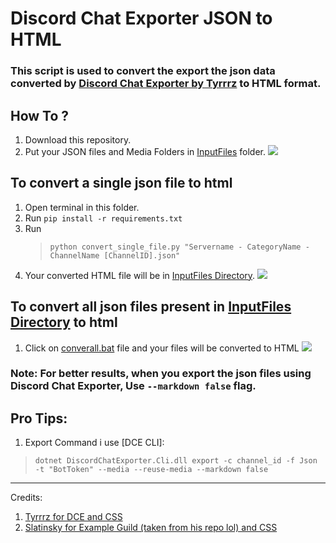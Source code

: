 # Discord Chat Exporter JSON to HTML

### This script is used to convert the export the json data converted by [Discord Chat Exporter by Tyrrrz](https://github.com/Tyrrrz/DiscordChatExporter) to HTML format.

## How To ?

1. Download this repository.
2. Put your JSON files and Media Folders in [InputFiles](./InputFiles/) folder.
   ![](https://i.imgur.com/6jtoybm.png)

## To convert a single json file to html

1. Open terminal in this folder. 
2. Run `pip install -r requirements.txt`
3. Run 
   > `python convert_single_file.py "Servername - CategoryName - ChannelName [ChannelID].json"`
4. Your converted HTML file will be in [InputFiles Directory](./InputFiles/).
   ![](https://i.imgur.com/3XCL7n6.png)
   
## To convert all json files present in [InputFiles Directory](./InputFiles/) to html

1. Click on [converall.bat](./convertall.bat) file and your files will be converted to HTML
   ![](https://i.imgur.com/73CjY8O.gif)
   
### Note: For better results, when you export the json files using Discord Chat Exporter, Use `--markdown false` flag.

## Pro Tips:
1. Export Command i use [DCE CLI]:
> `dotnet DiscordChatExporter.Cli.dll export -c channel_id -f Json -t "BotToken" --media --reuse-media --markdown false` 

---

Credits:
1. [Tyrrrz for DCE and CSS](https://github.com/Tyrrrz)
2. [Slatinsky for Example Guild (taken from his repo lol) and CSS](https://github.com/slatinsky)
